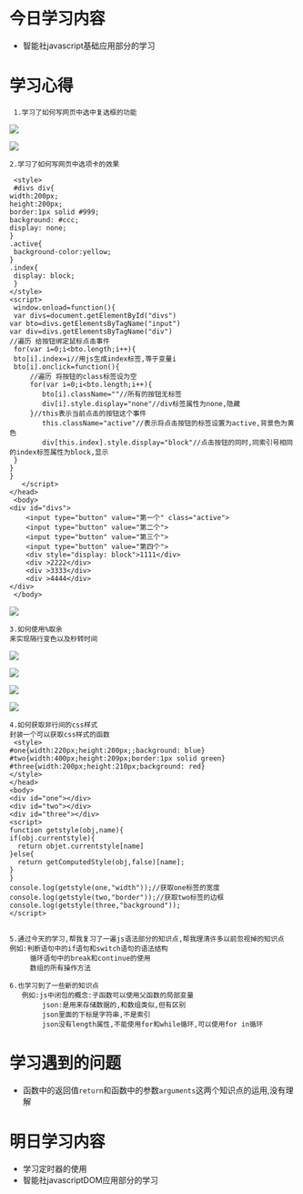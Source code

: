# 今日学习内容

* 智能社javascript基础应用部分的学习
 
# 学习心得

     1.学习了如何写网页中选中复选框的功能

![](http://pralbmyl4.bkt.clouddn.com/%E5%BE%AE%E4%BF%A1%E6%88%AA%E5%9B%BE_20190510222320.png)

![](http://pralbmyl4.bkt.clouddn.com/%E5%BE%AE%E4%BF%A1%E6%88%AA%E5%9B%BE_20190510222338.png)

    2.学习了如何写网页中选项卡的效果

     <style>
     #divs div{
    width:200px;
    height:200px;
    border:1px solid #999;
    background: #ccc; 
    display: none;
    }
    .active{
     background-color:yellow;
    }
    .index{
     display: block;
     }
    </style>
    <script>
     window.onload=function(){
     var divs=document.getElementById("divs")
    var bto=divs.getElementsByTagName("input")
    var div=divs.getElementsByTagName("div")
    //遍历 给按钮绑定鼠标点击事件
     for(var i=0;i<bto.length;i++){
     bto[i].index=i//用js生成index标签,等于变量i
     bto[i].onclick=function(){
         //遍历 将按钮的class标签设为空
         for(var i=0;i<bto.length;i++){
            bto[i].className=""//所有的按钮无标签
            div[i].style.display="none"//div标签属性为none,隐藏
         }//this表示当前点击的按钮这个事件
            this.className="active"//表示将点击按钮的标签设置为active,背景色为黄色
            div[this.index].style.display="block"//点击按钮的同时,同索引号相同的index标签属性为block,显示
     }
    }
    }
       </script>
    </head>
     <body>
    <div id="divs">
        <input type="button" value="第一个" class="active">
        <input type="button" value="第二个">
        <input type="button" value="第三个">
        <input type="button" value="第四个">
        <div style="display: block">1111</div>
        <div >2222</div>
        <div >3333</div>
        <div >4444</div>
    </div>
     </body>
     
![](http://pralbmyl4.bkt.clouddn.com/%E5%BE%AE%E4%BF%A1%E6%88%AA%E5%9B%BE_20190510223113.png)     

    3.如何使用%取余
    来实现隔行变色以及秒转时间
    
![](http://pralbmyl4.bkt.clouddn.com/%E5%BE%AE%E4%BF%A1%E6%88%AA%E5%9B%BE_20190510170401.png)   

![](http://pralbmyl4.bkt.clouddn.com/%E5%BE%AE%E4%BF%A1%E6%88%AA%E5%9B%BE_20190510170219.png)

![](http://pralbmyl4.bkt.clouddn.com/%E5%BE%AE%E4%BF%A1%E6%88%AA%E5%9B%BE_20190510170749.png)

![](http://pralbmyl4.bkt.clouddn.com/%E5%BE%AE%E4%BF%A1%E6%88%AA%E5%9B%BE_20190510170755.png)

    4.如何获取非行间的css样式
    封装一个可以获取css样式的函数
     <style>
    #one{width:220px;height:200px;;background: blue}
    #two{width:400px;height:209px;border:1px solid green}
    #three{width:200px;height:210px;background: red}
    </style>
    </head>
    <body>
    <div id="one"></div>
    <div id="two"></div>
    <div id="three"></div>
    <script>
    function getstyle(obj,name){
    if(obj.currentstyle){
      return objet.currentstyle[name]
    }else{
      return getComputedStyle(obj,false)[name];
    }
    }
    console.log(getstyle(one,"width"));//获取one标签的宽度
    console.log(getstyle(two,"border"));//获取two标签的边框
    console.log(getstyle(three,"background"));
    </script>
    
    
    5.通过今天的学习,帮我复习了一遍js语法部分的知识点,帮我理清许多以前忽视掉的知识点
    例如:判断语句中的if语句和switch语句的语法结构
         循环语句中的break和continue的使用
         数组的所有操作方法

    6.也学习到了一些新的知识点
       例如:js中闭包的概念:子函数可以使用父函数的局部变量
            json:是用来存储数据的,和数组类似,但有区别
            json里面的下标是字符串,不是索引
            json没有length属性,不能使用for和while循环,可以使用for in循环
    

# 学习遇到的问题

* 函数中的返回值`return`和函数中的参数`arguments`这两个知识点的运用,没有理解

# 明日学习内容
* 学习定时器的使用
* 智能社javascriptDOM应用部分的学习